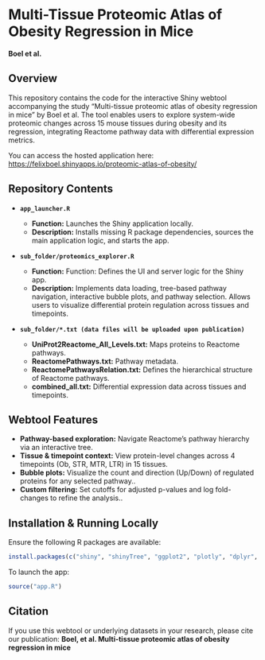 # Multi-Tissue Proteomic Atlas of Obesity Regression in Mice

**Boel et al.**


## Overview

This repository contains the code for the interactive Shiny webtool accompanying the study “Multi-tissue proteomic atlas of obesity regression in mice” by Boel et al. The tool enables users to explore system-wide proteomic changes across 15 mouse tissues during obesity and its regression, integrating Reactome pathway data with differential expression metrics. 

You can access the hosted application here: https://felixboel.shinyapps.io/proteomic-atlas-of-obesity/ 


## Repository Contents

- **`app_launcher.R`**
  - **Function:** Launches the Shiny application locally.
  - **Description:** Installs missing R package dependencies, sources the main application logic, and starts the app.

- **`sub_folder/proteomics_explorer.R`**
  - **Function:** Function: Defines the UI and server logic for the Shiny app.
  - **Description:** Implements data loading, tree-based pathway navigation, interactive bubble plots, and pathway selection. Allows users to visualize differential protein regulation across tissues and timepoints.

- **`sub_folder/*.txt (data files will be uploaded upon publication)`**
  - **UniProt2Reactome_All_Levels.txt:** Maps proteins to Reactome pathways.
  - **ReactomePathways.txt:** Pathway metadata.
  - **ReactomePathwaysRelation.txt:** Defines the hierarchical structure of Reactome pathways.
  - **combined_all.txt:** Differential expression data across tissues and timepoints.
  
## Webtool Features
  - **Pathway-based exploration:** Navigate Reactome’s pathway hierarchy via an interactive tree.
  - **Tissue & timepoint context:** View protein-level changes across 4 timepoints (Ob, STR, MTR, LTR) in 15 tissues.
  - **Bubble plots:** Visualize the count and direction (Up/Down) of regulated proteins for any selected pathway..
  - **Custom filtering:** Set cutoffs for adjusted p-values and log fold-changes to refine the analysis..


## Installation & Running Locally

Ensure the following R packages are available:
```r
install.packages(c("shiny", "shinyTree", "ggplot2", "plotly", "dplyr", "tidyr", "readr"))
```
To launch the app:
```r
source("app.R")
```


## Citation

If you use this webtool or underlying datasets in your research, please cite our publication:
**Boel, et al. Multi-tissue proteomic atlas of obesity regression in mice**
